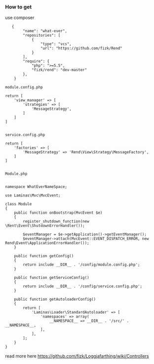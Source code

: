 ### How to get
use composer
```
   {
        "name": "what-ever",
        "repositories": [
            {
                "type": "vcs",
                "url": "https://github.com/fizk/Rend"
            }
        ],
        "require": {
            "php": ">=5.5",
            "fizk/rend": "dev-master"
        },
    }
```

    module.config.php

    return [
        'view_manager' => [
            'strategies' => [
                'MessageStrategy',
            ]
        ]
    ]


    service.config.php

    return [
        'factories' => [
            'MessageStrategy' => 'Rend\View\Strategy\MessageFactory',
        ]
    ]


    Module.php


    namespace WhatEverNameSpace;

    use Laminas\Mvc\MvcEvent;

    class Module
    {
        public function onBootstrap(MvcEvent $e)
        {
            register_shutdown_function(new \Rent\Event\ShutdownErrorHandler());

            $eventManager = $e->getApplication()->getEventManager();
            $eventManager->attach(MvcEvent::EVENT_DISPATCH_ERROR, new Rend\Event\ApplicationErrorHandler());
        }

        public function getConfig()
        {
            return include __DIR__ . '/config/module.config.php';
        }

        public function getServiceConfig()
        {
            return include __DIR__ . '/config/service.config.php';
        }

        public function getAutoloaderConfig()
        {
            return [
                'Laminas\Loader\StandardAutoloader' => [
                    'namespaces' => array(
                        __NAMESPACE__ => __DIR__ . '/src/' . __NAMESPACE__,
                    ],
                ],
            ];
        }
    }


read more here
https://github.com/fizk/Loggjafarthing/wiki/Controllers
